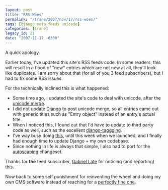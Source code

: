 ```yaml
---
layout: post
title: "RSS Woes"
permalink: "/trane/2007/nov/17/rss-woes/"
tags: [django meta feeds unicode]
categories: [trane]
legacy_id: 21
date: "2007-11-17 -0300"
---
```

A quick apology.

Earlier today, I've updated this site's RSS feeds code. In some readers, this will result in a flood of "new" entries which are not new at all, they'll look like duplicates. I am sorry about that (for all of you 3 feed subscribers), but I had to fix some RSS issues.

For the technically inclined this is what happened:

- Some time ago, I updated the site's code to deal with unicode, after the [unicode merge](http://code.djangoproject.com/changeset/5609).
- I did not update [Django](http:/www.djangoproject.com/) to post unicode merge, so all entries came out with generic titles such as "Entry object" instead of an entry's actual title.
- When I noticed this, I found out that I'd have to update to third party code as well, such as the excellent [django-taggging](http://code.google.com/p/django-tagging/).
- I've way busy doing [this](http://www.stimuli.com.br/works/maxhaus/), until this week when we launched, and I finally had enough time to update Django + my own codebase.
- Since nothing in life is always that simple, I also had to port for the [autoscaping](http://code.djangoproject.com/changeset/6671) changeset.

Thanks for **the** feed subscriber, [Gabriel Late](http://www.gabriellaet.com/) for noticing (and reporting) this.

Now back to some self punishment for reinventing the wheel and doing my own CMS software instead of reaching for a [perfectly fine one](http://wordpress.com/).
